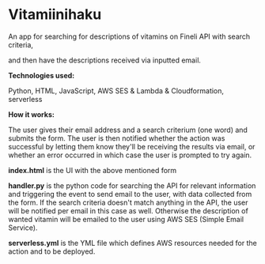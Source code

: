 # Vitamiinihaku

An app for searching for descriptions of vitamins on Fineli API with search criteria, 

and then have the descriptions received via inputted email.


<b>Technologies used:</b> 

Python, HTML, JavaScript, AWS SES & Lambda & Cloudformation, serverless


<b>How it works:</b>

The user gives their email address and a search criterium (one word) and submits the form. The user is then notified whether 
the action was successful by letting them know they'll be receiving the results via email, or whether an error occurred
in which case the user is prompted to try again.


<b>index.html</b> is the UI with the above mentioned form

<b>handler.py</b> is the python code for searching the API for relevant information and triggering the event to send email to the user,
with data collected from the form. If the search criteria doesn't match anything in the API, the user will be notified per email
in this case as well. Otherwise the description of wanted vitamin will be emailed to the user using AWS SES (Simple Email Service).

<b>serverless.yml</b> is the YML file which defines AWS resources needed for the action and to be deployed.
